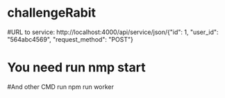 # challengeRabit

#URL to service: http://localhost:4000/api/service/json/{"id": 1, "user_id": "564abc4569", "request_method": "POST"}

# You need run nmp start

#And other CMD run npm run worker
